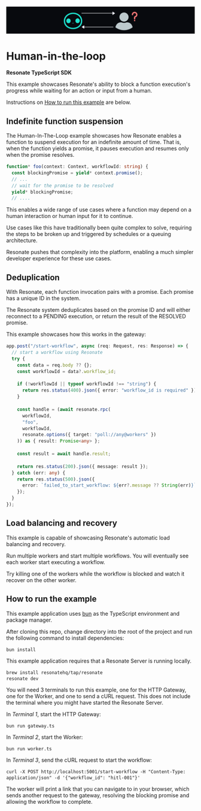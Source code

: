 ![human in the loop banner](/assets/human-in-the-loop.png)

# Human-in-the-loop

**Resonate TypeScript SDK**

This example showcases Resonate's ability to block a function execution's progress while waiting for an action or input from a human.

Instructions on [How to run this example](#how-to-run-the-example) are below.

## Indefinite function suspension

The Human-In-The-Loop example showcases how Resonate enables a function to suspend execution for an indefinite amount of time. That is, when the function yields a promise, it pauses execution and resumes only when the promise resolves.

```typescript
function* foo(context: Context, workflowId: string) {
  const blockingPromise = yield* context.promise();
  // ...
  // wait for the promise to be resolved
  yield* blockingPromise;
  // ....
```

This enables a wide range of use cases where a function may depend on a human interaction or human input for it to continue.

Use cases like this have traditionally been quite complex to solve, requiring the steps to be broken up and triggered by schedules or a queuing architecture.

Resonate pushes that complexity into the platform, enabling a much simpler developer experience for these use cases.

## Deduplication

With Resonate, each function invocation pairs with a promise.
Each promise has a unique ID in the system.

The Resonate system deduplicates based on the promise ID and will either reconnect to a PENDING execution, or return the result of the RESOLVED promise.

This example showcases how this works in the gateway:

```typescript
app.post("/start-workflow", async (req: Request, res: Response) => {
  // start a workflow using Resonate
  try {
    const data = req.body ?? {};
    const workflowId = data?.workflow_id;

    if (!workflowId || typeof workflowId !== "string") {
      return res.status(400).json({ error: "workflow_id is required" });
    }

    const handle = (await resonate.rpc(
      workflowId,
      "foo",
      workflowId,
      resonate.options({ target: "poll://any@workers" })
    )) as { result: Promise<any> };

    const result = await handle.result;

    return res.status(200).json({ message: result });
  } catch (err: any) {
    return res.status(500).json({
      error: `failed_to_start_workflow: ${err?.message ?? String(err)}`,
    });
  }
});
```

## Load balancing and recovery

This example is capable of showcasing Resonate's automatic load balancing and recovery.

Run multiple workers and start multiple workflows.
You will eventually see each worker start executing a workflow.

Try killing one of the workers while the workflow is blocked and watch it recover on the other worker.

## How to run the example

This example application uses [bun](https://bun.sh/) as the TypeScript environment and package manager.

After cloning this repo, change directory into the root of the project and run the following command to install dependencies:

```shell
bun install
```

This example application requires that a Resonate Server is running locally.

```shell
brew install resonatehq/tap/resonate
resonate dev
```

You will need 3 terminals to run this example, one for the HTTP Gateway, one for the Worker, and one to send a cURL request. This does not include the terminal where you might have started the Resonate Server.

In _Terminal 1_, start the HTTP Gateway:

```shell
bun run gateway.ts
```

In _Terminal 2_, start the Worker:

```shell
bun run worker.ts
```

In _Terminal 3_, send the cURL request to start the workflow:

```shell
curl -X POST http://localhost:5001/start-workflow -H "Content-Type: application/json" -d '{"workflow_id": "hitl-001"}'
```

The worker will print a link that you can navigate to in your browser, which sends another request to the gateway, resolving the blocking promise and allowing the workflow to complete.
